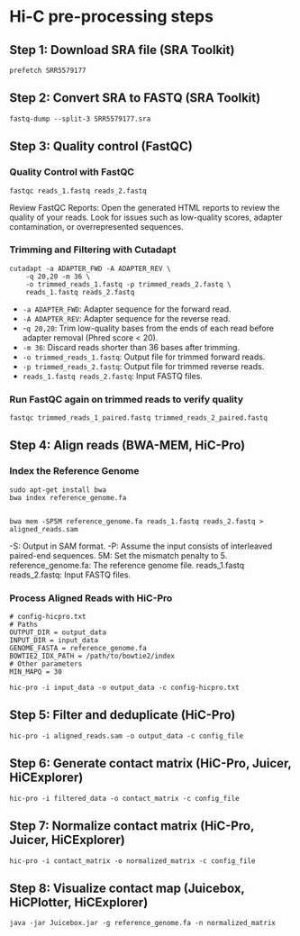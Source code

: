 # Hi-C pre-processing steps

## Step 1: Download SRA file (SRA Toolkit)

```
prefetch SRR5579177
```

## Step 2: Convert SRA to FASTQ (SRA Toolkit)

```
fastq-dump --split-3 SRR5579177.sra
```

## Step 3: Quality control (FastQC)

### Quality Control with FastQC

```
fastqc reads_1.fastq reads_2.fastq
```

Review FastQC Reports: Open the generated HTML reports to review the quality of your reads. Look for issues such as low-quality scores, adapter contamination, or overrepresented sequences.

### Trimming and Filtering with Cutadapt 

```
cutadapt -a ADAPTER_FWD -A ADAPTER_REV \
    -q 20,20 -m 36 \
    -o trimmed_reads_1.fastq -p trimmed_reads_2.fastq \
    reads_1.fastq reads_2.fastq
```

* `-a ADAPTER_FWD`: Adapter sequence for the forward read.
* `-A ADAPTER_REV`: Adapter sequence for the reverse read.
* -`q 20,20`: Trim low-quality bases from the ends of each read before adapter removal (Phred score < 20).
* `-m 36`: Discard reads shorter than 36 bases after trimming.
* `-o trimmed_reads_1.fastq`: Output file for trimmed forward reads.
* `-p trimmed_reads_2.fastq`: Output file for trimmed reverse reads.
* `reads_1.fastq reads_2.fastq`: Input FASTQ files.

### Run FastQC again on trimmed reads to verify quality

```
fastqc trimmed_reads_1_paired.fastq trimmed_reads_2_paired.fastq
```

## Step 4: Align reads (BWA-MEM, HiC-Pro)

### Index the Reference Genome

```
sudo apt-get install bwa
bwa index reference_genome.fa


bwa mem -SP5M reference_genome.fa reads_1.fastq reads_2.fastq > aligned_reads.sam
```
-S: Output in SAM format.
-P: Assume the input consists of interleaved paired-end sequences.
5M: Set the mismatch penalty to 5.
reference_genome.fa: The reference genome file.
reads_1.fastq reads_2.fastq: Input FASTQ files.

### Process Aligned Reads with HiC-Pro

```
# config-hicpro.txt
# Paths
OUTPUT_DIR = output_data
INPUT_DIR = input_data
GENOME_FASTA = reference_genome.fa
BOWTIE2_IDX_PATH = /path/to/bowtie2/index
# Other parameters
MIN_MAPQ = 30
```

```
hic-pro -i input_data -o output_data -c config-hicpro.txt
```

## Step 5: Filter and deduplicate (HiC-Pro)

```
hic-pro -i aligned_reads.sam -o output_data -c config_file
```

## Step 6: Generate contact matrix (HiC-Pro, Juicer, HiCExplorer)

```
hic-pro -i filtered_data -o contact_matrix -c config_file
```

## Step 7: Normalize contact matrix (HiC-Pro, Juicer, HiCExplorer)

```
hic-pro -i contact_matrix -o normalized_matrix -c config_file
```

## Step 8: Visualize contact map (Juicebox, HiCPlotter, HiCExplorer)

```
java -jar Juicebox.jar -g reference_genome.fa -n normalized_matrix
```
